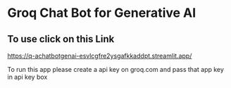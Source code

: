 # Groq Chat Bot for Generative AI

## To use click on this Link
https://q-achatbotgenai-esvlcgfre2ysgafkkaddpt.streamlit.app/

To run this app please create a api key on groq.com and pass that app key in api key box 
